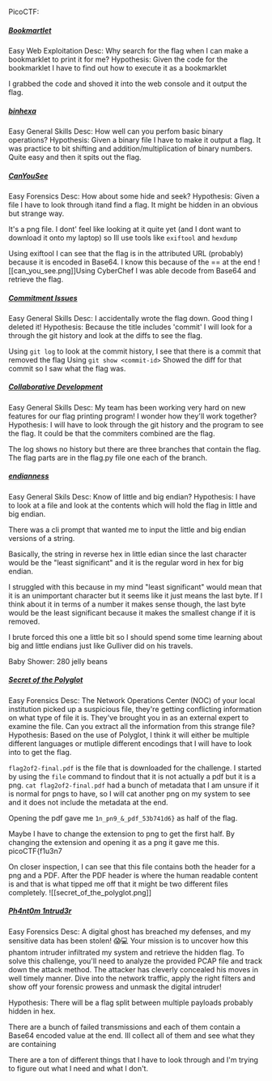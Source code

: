 PicoCTF:

##### [Bookmartlet](https://play.picoctf.org/practice/challenge/406?difficulty=1&page=3)
Easy
Web Exploitation
Desc: Why search for the flag when I can make a bookmarklet to print it for me?
Hypothesis: Given the code for the bookmarklet I have to find out how to execute it as a bookmarklet

I grabbed the code and shoved it into the web console and it output the flag.


##### [binhexa](https://play.picoctf.org/practice/challenge/404?difficulty=1&page=3)
Easy
General Skills
Desc: How well can you perfom basic binary operations?
Hypothesis: Given a binary file I have to make it output a flag.
It was practice to bit shifting and addition/multiplication of binary numbers. Quite easy and then it spits out the flag.

##### [CanYouSee](https://play.picoctf.org/practice/challenge/408?difficulty=1&page=3)
Easy
Forensics
Desc: How about some hide and seek?
Hypothesis: Given a file I have to look through itand find a flag. It might be hidden in an obvious but strange way.

It's a png file. I dont' feel like looking at it quite yet (and I dont want to download it onto my laptop) so Ill use tools like `exiftool` and `hexdump`

Using exiftool I can see that the flag is in the attributed URL (probably) because it is encoded in Base64. I know this because of the == at the end
![[can_you_see.png]]Using CyberChef I was able decode from Base64 and retrieve the flag.


##### [Commitment Issues](https://play.picoctf.org/practice/challenge/411?difficulty=1&page=3)
Easy
General Skills
Desc: I accidentally wrote the flag down. Good thing I deleted it!
Hypothesis: Because the title includes 'commit' I will look for a through the git history and look at the diffs to see the flag.

Using `git log` to look at the commit history, I see that there is a commit that removed the flag
Using `git show <commit-id>`  Showed the diff for that commit so I saw what the flag was. 


##### [Collaborative Development](https://play.picoctf.org/practice/challenge/410?difficulty=1&page=3)
Easy
General Skills
Desc: My team has been working very hard on new features for our flag printing program! I wonder how they'll work together?
Hypothesis: I will have to look through the git history and the program to see the flag. It could be that the commiters combined are the flag.

The log shows no history but there are three branches that contain the flag. The flag parts are in the flag.py file one each of the branch.

##### [endianness](https://play.picoctf.org/practice/challenge/414?difficulty=1&page=3)
Easy
General Skils
Desc: Know of little and big endian?
Hypothesis: I have to look at a file and look at the contents which will hold the flag in little and big endian.

There was a cli prompt that wanted me to input the little and big endian versions of a string.

Basically, the string in reverse hex in little edian since the last character would be the "least significant" and it is the regular word in hex for big endian. 

I struggled with this because in my mind "least significant" would mean that it is an unimportant character but it seems like it just means the last byte. If I think about it in terms of a number it makes sense though, the last byte would be the least significant because it makes the smallest change if it is removed.

I brute forced this one a little bit so I should spend some time learning about big and little endians just like Gulliver did on his travels.

Baby Shower: 280 jelly beans


##### [Secret of the Polyglot](https://play.picoctf.org/practice/challenge/423?difficulty=1&page=2)
Easy
Forensics
Desc: The Network Operations Center (NOC) of your local institution picked up a suspicious file, they're getting conflicting information on what type of file it is. They've brought you in as an external expert to examine the file. Can you extract all the information from this strange file?
Hypothesis: Based on the use of Polyglot, I think it will either be multiple different languages or mutliple different encodings that I will have to look into to get the flag.

`flag2of2-final.pdf` is the file that is downloaded for the challenge. I started by using the `file` command to findout that it is not actually a pdf but it is a png. 
`cat flag2of2-final.pdf` had a bunch of metadata that I am unsure if it is normal for pngs to have, so I will cat another png on my system to see and it does not include the metadata at the end.

Opening the pdf gave me `1n_pn9_&_pdf_53b741d6}` as half of the flag.

Maybe I have to change the extension to png to get the first half.
By changing the extension and opening it as a png it gave me this.
picoCTF{f1u3n7

On closer inspection, I can see that this file contains both the header for a png and a PDF. After the PDF header is where the human readable content is and that is what tipped me off that it might be two different files completely.
![[secret_of_the_polyglot.png]]


##### [Ph4nt0m 1ntrud3r](https://play.picoctf.org/practice/challenge/459?difficulty=1&page=2)
Easy
Forensics
Desc: A digital ghost has breached my defenses, and my sensitive data has been stolen! 😱💻 Your mission is to uncover how this phantom intruder infiltrated my system and retrieve the hidden flag. To solve this challenge, you'll need to analyze the provided PCAP file and track down the attack method. The attacker has cleverly concealed his moves in well timely manner. Dive into the network traffic, apply the right filters and show off your forensic prowess and unmask the digital intruder!

Hypothesis: There will be a flag split between multiple payloads probably hidden in hex.

There are a bunch of failed transmissions and each of them contain a Base64 encoded value at the end. Ill collect all of them and see what they are containing

There are a ton of different things that I have to look through and I'm trying to figure out what I need and what I don't.

